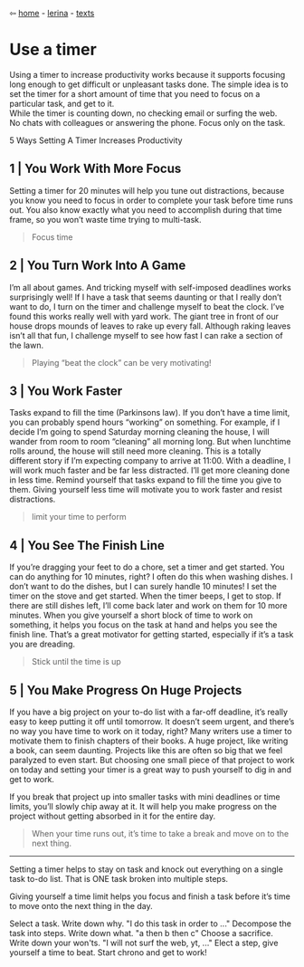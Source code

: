⇦ [home](../../../index.html) - [lerina](../index.html) - [texts](./index.html)

# Use a timer

Using a timer to increase productivity works 
because it supports focusing long enough to get difficult or unpleasant tasks done.
The simple idea is to set the timer for a short amount of time that you need 
to focus on a particular task, and get to it.  
While the timer is counting down, no checking email or surfing the web.  
No chats with colleagues or answering the phone. Focus only on the task.


5 Ways Setting A Timer Increases Productivity

## 1 | You Work With More Focus

Setting a timer for 20 minutes will help you tune out distractions, 
because you know you need to focus in order to complete your task 
before time runs out. 
You also know exactly what you need to accomplish 
during that time frame, so you won’t waste time trying to multi-task.

> Focus time

## 2 | You Turn Work Into A Game

I’m all about games. 
And tricking myself with self-imposed deadlines works surprisingly well! 
If I have a task that seems daunting or that I really don’t want to do, 
I turn on the timer and challenge myself to beat the clock. 
I’ve found this works really well with yard work. 
The giant tree in front of our house drops mounds of leaves to rake up every fall. 
Although raking leaves isn’t all that fun, I challenge myself to see how fast I can rake 
a section of the lawn. 

> Playing “beat the clock” can be very motivating!

## 3 | You Work Faster

Tasks expand to fill the time (Parkinsons law). 
If you don’t have a time limit, you can probably spend hours “working” on something. 
For example, if I decide I’m going to spend Saturday morning cleaning the house, 
I will wander from room to room “cleaning” all morning long. 
But when lunchtime rolls around, the house will still need more cleaning. 
This is a totally different story if I’m expecting company to arrive at 11:00. 
With a deadline, I will work much faster and be far less distracted. 
I’ll get more cleaning done in less time. 
Remind yourself that tasks expand to fill the time you give to them. 
Giving yourself less time will motivate you to work faster and resist distractions.

> limit your time to perform

## 4 | You See The Finish Line

If you’re dragging your feet to do a chore, set a timer and get started. 
You can do anything for 10 minutes, right? I often do this when washing dishes. 
I don’t want to do the dishes, but I can surely handle 10 minutes! 
I set the timer on the stove and get started. When the timer beeps, I get to stop. 
If there are still dishes left, I’ll come back later and work on them for 10 more minutes. 
When you give yourself a short block of time to work on something, 
it helps you focus on the task at hand and helps you see the finish line. 
That’s a great motivator for getting started, especially if it’s a task you are dreading.

> Stick until the time is up


## 5 | You Make Progress On Huge Projects

If you have a big project on your to-do list with a far-off deadline, 
it’s really easy to keep putting it off until tomorrow. 
It doesn’t seem urgent, and there’s no way you have time to work on it today, right? 
Many writers use a timer to motivate them to finish chapters of their books. 
A huge project, like writing a book, can seem daunting. 
Projects like this are often so big that we feel paralyzed to even start. 
But choosing one small piece of that project to work on today 
and setting your timer is a great way to push yourself to dig in and get to work. 

If you break that project up into smaller tasks with mini deadlines or time limits, 
you’ll slowly chip away at it. It will help you make progress on the project without 
getting absorbed in it for the entire day. 

> When your time runs out, it’s time to take a break and move on to the next thing.

---

Setting a timer helps to stay on task and knock out everything on a single task to-do list. 
That is ONE task broken into multiple steps.

Giving yourself a time limit helps you focus and finish a task before 
it’s time to move onto the next thing in the day.

Select a task. 
    Write down why. "I do this task in order to ..."
Decompose the task into steps. 
    Write down what. "a then b then c"
Choose a sacrifice. 
    Write down your won'ts. "I will not surf the web, yt, ..."
Elect a step, 
    give yourself a time to beat.
Start chrono and get to work!

